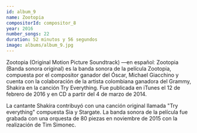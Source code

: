```yaml
---
id: album_9
name: Zootopia
compositorId: compositor_8
year: 2016
number_songs: 22
duration: 52 minutos y 56 segundos
image: albums/album_9.jpg
---
```


Zootopia (Original Motion Picture Soundtrack) —en españolː Zootopia (Banda sonora original) es la banda sonora de la película Zootopia, compuesta por el compositor ganador del Óscar, Michael Giacchino y cuenta con la colaboración de la artista colombiana ganadora del Grammy, Shakira en la canción Try Everything. Fue publicada en iTunes el 12 de febrero de 2016 y en CD a partir del 4 de marzo de 2014.

La cantante Shakira contribuyó con una canción original llamada "Try everything" compuesta Sia y Stargate. La banda sonora de la película fue grabada con una orquesta de 80 piezas en noviembre de 2015 con la realización de Tim Simonec.
